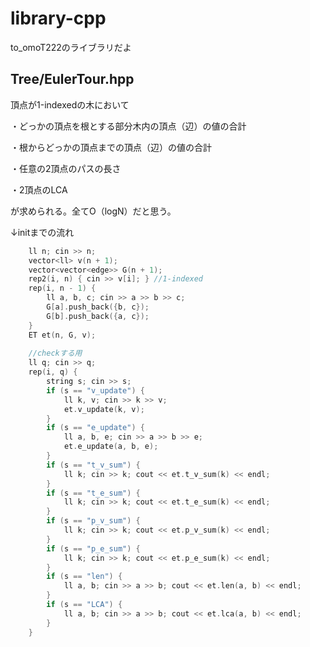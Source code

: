 # library-cpp
to_omoT222のライブラリだよ

## Tree/EulerTour.hpp
頂点が1-indexedの木において

・どっかの頂点を根とする部分木内の頂点（辺）の値の合計

・根からどっかの頂点までの頂点（辺）の値の合計

・任意の2頂点のパスの長さ

・2頂点のLCA

が求められる。全てO（logN）だと思う。

↓initまでの流れ

```c++
	ll n; cin >> n;
	vector<ll> v(n + 1);
	vector<vector<edge>> G(n + 1);
	rep2(i, n) { cin >> v[i]; } //1-indexed
	rep(i, n - 1) {
		ll a, b, c; cin >> a >> b >> c;
		G[a].push_back({b, c});
		G[b].push_back({a, c});
	}
	ET et(n, G, v);
	
	//checkする用
	ll q; cin >> q;
	rep(i, q) {
		string s; cin >> s;
		if (s == "v_update") {
			ll k, v; cin >> k >> v;
			et.v_update(k, v);
		}
		if (s == "e_update") {
			ll a, b, e; cin >> a >> b >> e;
			et.e_update(a, b, e);
		}
		if (s == "t_v_sum") {
			ll k; cin >> k; cout << et.t_v_sum(k) << endl;
		}
		if (s == "t_e_sum") {
			ll k; cin >> k; cout << et.t_e_sum(k) << endl;
		}
		if (s == "p_v_sum") {
			ll k; cin >> k; cout << et.p_v_sum(k) << endl;
		}
		if (s == "p_e_sum") {
			ll k; cin >> k; cout << et.p_e_sum(k) << endl;
		}
		if (s == "len") {
			ll a, b; cin >> a >> b; cout << et.len(a, b) << endl;
		}
		if (s == "LCA") {
			ll a, b; cin >> a >> b; cout << et.lca(a, b) << endl;
		}
	}
```
